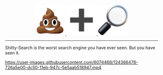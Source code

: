 <a href="https://tracer1337.github.io/shitty-search/" target="_blank">
    <p align="center">
        <img width="100" src="./docs/assets/pile-of-poo.png">
        <img width="100" src="./docs/assets/plus.png">
        <img width="100" src="./docs/assets/magnifying-glass.png">
    </p>
</a>

---

Shitty-Search is the worst search engine you have ever seen. But you have seen it.

https://user-images.githubusercontent.com/6074468/124366478-726a5e00-dc50-11eb-947c-5e5aab518947.mp4
